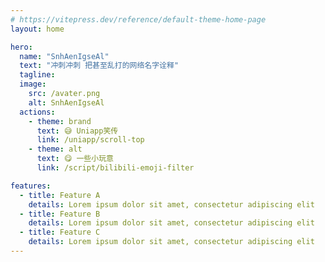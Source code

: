```yaml
---
# https://vitepress.dev/reference/default-theme-home-page
layout: home

hero:
  name: "SnhAenIgseAl"
  text: "冲刺冲刺 把甚至乱打的网络名字诠释"
  tagline: 
  image: 
    src: /avater.png
    alt: SnhAenIgseAl
  actions:
    - theme: brand
      text: 😅 Uniapp笑传
      link: /uniapp/scroll-top
    - theme: alt
      text: 😋 一些小玩意
      link: /script/bilibili-emoji-filter

features:
  - title: Feature A
    details: Lorem ipsum dolor sit amet, consectetur adipiscing elit
  - title: Feature B
    details: Lorem ipsum dolor sit amet, consectetur adipiscing elit
  - title: Feature C
    details: Lorem ipsum dolor sit amet, consectetur adipiscing elit
---
```



